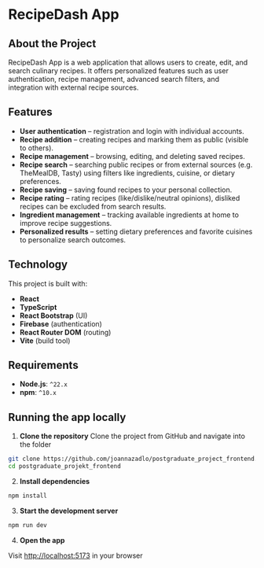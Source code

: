 # RecipeDash App

## About the Project

RecipeDash App is a web application that allows users to create, edit, and search culinary recipes. It offers personalized features such as user authentication, recipe management, advanced search filters, and integration with external recipe sources.

## Features

- **User authentication** – registration and login with individual accounts.
- **Recipe addition** – creating recipes and marking them as public (visible to others).
- **Recipe management** – browsing, editing, and deleting saved recipes.
- **Recipe search** – searching public recipes or from external sources (e.g. TheMealDB, Tasty) using filters like ingredients, cuisine, or dietary preferences.
- **Recipe saving** – saving found recipes to your personal collection.
- **Recipe rating** – rating recipes (like/dislike/neutral opinions), disliked recipes can be excluded from search results.
- **Ingredient management** – tracking available ingredients at home to improve recipe suggestions.
- **Personalized results** – setting dietary preferences and favorite cuisines to personalize search outcomes.

## Technology

This project is built with:

- **React**
- **TypeScript**
- **React Bootstrap** (UI)
- **Firebase** (authentication)
- **React Router DOM** (routing)
- **Vite** (build tool)

## Requirements

- **Node.js**: `^22.x`
- **npm**: `^10.x`

## Running the app locally

1. **Clone the repository**
Clone the project from GitHub and navigate into the folder

```bash
git clone https://github.com/joannazadlo/postgraduate_project_frontend.git
cd postgraduate_projekt_frontend
```

2. **Install dependencies**

```bash
npm install
```

3. **Start the development server**

```bash
npm run dev
```

4. **Open the app**

 Visit [http://localhost:5173](http://localhost:5173) in your browser